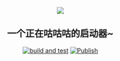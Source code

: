 <div id="top" align="center">

<img src = 'https://tuchuangs.com/imgs/2022/11/14/fd760001e09f1018.gif' />


<br>

## 一个正在咕咕咕的启动器~

[![build and test](https://github.com/Sodium-Launcher/Sodium_Launcher/actions/workflows/build-and-test.yml/badge.svg)](https://github.com/Sodium-Launcher/Sodium_Launcher/actions/workflows/build-and-test.yml)
[![Publish](https://github.com/Sodium-Launcher/Sodium_Launcher/actions/workflows/publish.yml/badge.svg)](https://github.com/Sodium-Launcher/Sodium_Launcher/actions/workflows/publish.yml)

</div>
